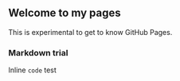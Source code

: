 ## Welcome to my pages

This is experimental to get to know GitHub Pages.

### Markdown trial

Inline `code` test
